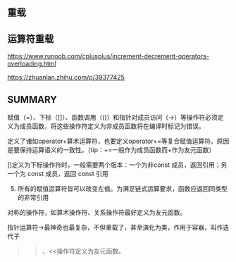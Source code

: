 ## 重载

## 运算符重载

https://www.runoob.com/cplusplus/increment-decrement-operators-overloading.html

https://zhuanlan.zhihu.com/p/39377425


## SUMMARY 

赋值（=）、下标（[]）、函数调用（()）和指针对成员访问（->）等操作符必须定义为成员函数，将这些操作符定义为非成员函数将在编译时标记为错误。

定义了诸如operator+算术运算符，也要定义operator+=等复合赋值运算符。原因是要保持运算语义的一致性。（tip：+=一般作为成员函数而+作为友元函数）

[]定义为下标操作符时，一般需要两个版本：一个为非const 成员，返回引用；另一个为 const 成员，返回 const 引用

5. 所有的赋值运算符皆可以改变左值。为满足链式运算要求，函数应返回同类型的非常引用

对称的操作符，如算术操作符、关系操作符最好定义为友元函数。

指针运算符->最神奇也最复杂，不但重载了，甚至演化为类，作用于容器，叫作迭代子

>>、<<操作符定义为友元函数。
